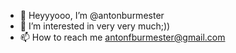 - 👋 Heyyyooo, I’m @antonburmester
- 👀 I’m interested in very very much;))
- 📫 How to reach me antonfburmester@gmail.com
